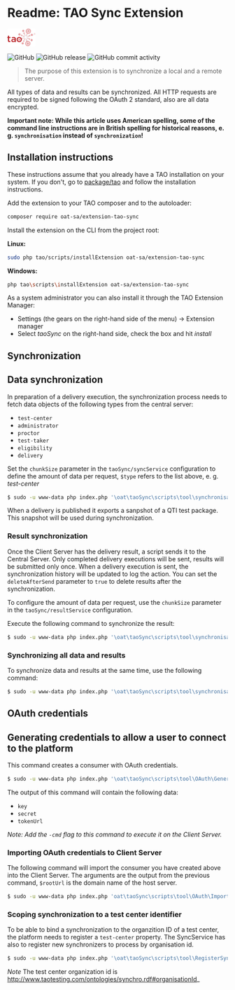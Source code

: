 # Readme: TAO Sync Extension

![TAO Logo](https://github.com/oat-sa/taohub-developer-guide/raw/master/resources/tao-logo.png)

![GitHub](https://img.shields.io/github/license/oat-sa/extension-tao-sync.svg)
![GitHub release](https://img.shields.io/github/release/oat-sa/extension-tao-sync.svg)
![GitHub commit activity](https://img.shields.io/github/commit-activity/y/oat-sa/extension-tao-sync.svg)

> The purpose of this extension is to synchronize a local and a remote server. 

All types of data and results can be synchronized. All HTTP requests are required to be signed following the OAuth 2 standard, also are all data encrypted.

**Important note: While this article uses American spelling, some of the command line instructions are in British spelling for historical reasons, e. g. `synchronisation` instead of `synchronization`!**

## Installation instructions

These instructions assume that you already have a TAO installation on your system. If you don't, go to
[package/tao](https://github.com/oat-sa/package-tao) and follow the installation instructions.


Add the extension to your TAO composer and to the autoloader:
```bash
composer require oat-sa/extension-tao-sync
```

Install the extension on the CLI from the project root:

**Linux:**
```bash
sudo php tao/scripts/installExtension oat-sa/extension-tao-sync
```

**Windows:**
```bash
php tao\scripts\installExtension oat-sa/extension-tao-sync
```

As a system administrator you can also install it through the TAO Extension Manager:
- Settings (the gears on the right-hand side of the menu) -> Extension manager
- Select _taoSync_ on the right-hand side, check the box and hit _install_

## Synchronization

## Data synchronization

In preparation of a delivery execution, the synchronization process needs to fetch data objects of the following types from the central server:

* `test-center`
* `administrator`
* `proctor`
* `test-taker`
* `eligibility`
* `delivery`

Set the `chunkSize` parameter in the `taoSync/syncService` configuration to define the amount of data per request, `$type` refers to the list above, e. g. _test-center_

```bash
$ sudo -u www-data php index.php '\oat\taoSync\scripts\tool\synchronisation\SynchronizeData' [--type=$type]
```

When a delivery is published it exports a sanpshot of a QTI test package. This snapshot will be used during synchronization.

### Result synchronization

Once the Client Server has the delivery result, a script sends it to the Central Server. Only completed delivery executions will be sent, results will be submitted only once. When a delivery execution is sent, the synchronization history will be updated to log the action. You can set the `deleteAfterSend` parameter to `true` to delete results after the synchronization.

To configure the amount of data per request, use the `chunkSize` parameter in the `taoSync/resultService` configuration.

Execute the following command to synchronize the result:
```bash
$ sudo -u www-data php index.php '\oat\taoSync\scripts\tool\synchronisation\SynchronizeResult'
```

### Synchronizing all data and results

To synchronize data and results at the same time, use the following command:

```bash
$ sudo -u www-data php index.php '\oat\taoSync\scripts\tool\synchronisation\SynchronizeAll'
```

## OAuth credentials

## Generating credentials to allow a user to connect to the platform

This command creates a consumer with OAuth credentials.

```bash
$ sudo -u www-data php index.php '\oat\taoSync\scripts\tool\OAuth\GenerateOAuthCredentials'
```

The output of this command will contain the following data:
- `key`
- `secret`
- `tokenUrl`

_Note: Add the `-cmd` flag to this command to execute it on the Client Server._

### Importing OAuth credentials to Client Server

The following command will import the consumer you have created above into the Client Server. The arguments are the output from the previous command, `$rootUrl` is the domain name of the host server.

```bash
$ sudo -u www-data php index.php 'oat\taoSync\scripts\tool\OAuth\ImportOAuthCredentials' -k $key -s $secret -tu $tokenUrl -u $rootUrl
```

### Scoping synchronization to a test center identifier

To be able to bind a synchronization to the organzition ID of a test center, the platform needs to register a `test-center` property. The SyncService has also to register new synchronizers to process by organisation id.

```bash
$ sudo -u www-data php index.php '\oat\taoSync\scripts\tool\RegisterSyncServiceByOrgId'
```

_Note_ The test center organization id is http://www.taotesting.com/ontologies/synchro.rdf#organisationId_